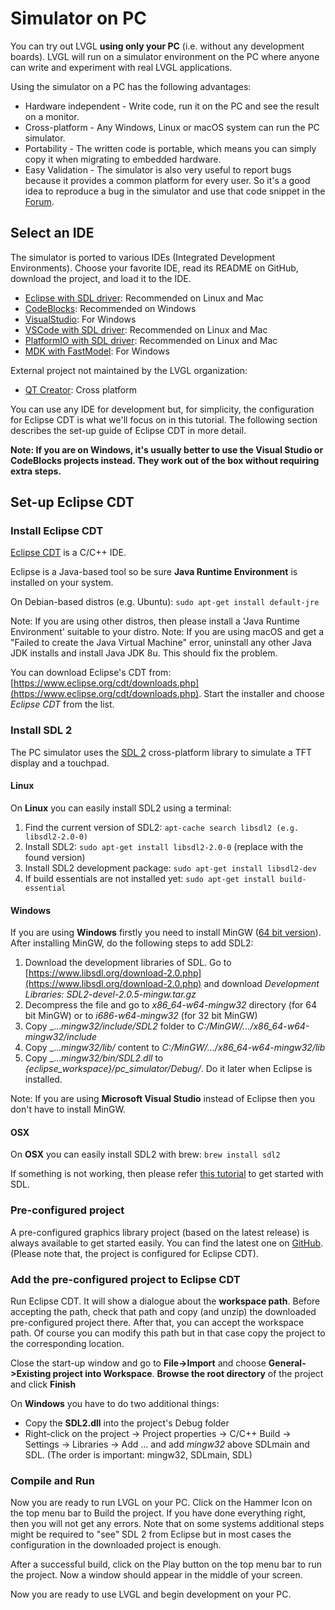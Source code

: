 # Simulator on PC


You can try out LVGL **using only your PC** (i.e. without any development boards). LVGL will run on a simulator environment on the PC where anyone can write and experiment with real LVGL applications.

Using the simulator on a PC has the following advantages:
- Hardware independent - Write code, run it on the PC and see the result on a monitor.
- Cross-platform - Any Windows, Linux or macOS system can run the PC simulator.
- Portability - The written code is portable, which means you can simply copy it when migrating to embedded hardware.
- Easy Validation - The simulator is also very useful to report bugs because it provides a common platform for every user. So it's a good idea to reproduce a bug in the simulator and use that code snippet in the [Forum](https://forum.lvgl.io).

## Select an IDE

The simulator is ported to various IDEs (Integrated Development Environments). Choose your favorite IDE, read its README on GitHub, download the project, and load it to the IDE.

- [Eclipse with SDL driver](https://github.com/lvgl/lv_sim_eclipse_sdl): Recommended on Linux and Mac
- [CodeBlocks](https://github.com/lvgl/lv_sim_codeblocks_win): Recommended on Windows
- [VisualStudio](https://github.com/lvgl/lv_sim_visual_studio_sdl): For Windows
- [VSCode with SDL driver](https://github.com/lvgl/lv_sim_vscode_sdl): Recommended on Linux and Mac
- [PlatformIO with SDL driver](https://github.com/lvgl/lv_platformio): Recommended on Linux and Mac
- [MDK with FastModel](https://github.com/lvgl/lv_port_an547_cm55_sim): For Windows

External project not maintained by the LVGL organization:
- [QT Creator](https://github.com/Varanda-Labs/lvgl-qt-sim): Cross platform

You can use any IDE for development but, for simplicity, the configuration for Eclipse CDT is what we'll focus on in this tutorial.
The following section describes the set-up guide of Eclipse CDT in more detail.



**Note: If you are on Windows, it's usually better to use the Visual Studio or CodeBlocks projects instead. They work out of the box without requiring extra steps.**

## Set-up Eclipse CDT

### Install Eclipse CDT

[Eclipse CDT](https://eclipse.org/cdt/) is a C/C++ IDE.

Eclipse is a Java-based tool so be sure **Java Runtime Environment** is installed on your system.

On Debian-based distros (e.g. Ubuntu): `sudo apt-get install default-jre`

Note: If you are using other distros, then please install a 'Java Runtime Environment' suitable to your distro.
Note: If you are using macOS and get a "Failed to create the Java Virtual Machine" error, uninstall any other Java JDK installs and install Java JDK 8u. This should fix the problem.

You can download Eclipse's CDT from: [https://www.eclipse.org/cdt/downloads.php](https://www.eclipse.org/cdt/downloads.php). Start the installer and choose *Eclipse CDT* from the list.

### Install SDL 2

The PC simulator uses the [SDL 2](https://www.libsdl.org/download-2.0.php) cross-platform library to simulate a TFT display and a touchpad.

#### Linux
On **Linux** you can easily install SDL2 using a terminal:

1. Find the current version of SDL2: `apt-cache search libsdl2 (e.g. libsdl2-2.0-0)`
2. Install SDL2: `sudo apt-get install libsdl2-2.0-0` (replace with the found version)
3. Install SDL2 development package: `sudo apt-get install libsdl2-dev`
4. If build essentials are not installed yet: `sudo apt-get install build-essential`

#### Windows
If you are using **Windows** firstly you need to install MinGW ([64 bit version](http://mingw-w64.org/doku.php/download)). After installing MinGW, do the following steps to add SDL2:

1. Download the development libraries of SDL.
Go to [https://www.libsdl.org/download-2.0.php](https://www.libsdl.org/download-2.0.php) and download _Development Libraries: SDL2-devel-2.0.5-mingw.tar.gz_
2. Decompress the file and go to _x86_64-w64-mingw32_ directory (for 64 bit MinGW) or to _i686-w64-mingw32_ (for 32 bit MinGW)
3. Copy _..._mingw32/include/SDL2_ folder to _C:/MinGW/.../x86_64-w64-mingw32/include_
4. Copy _..._mingw32/lib/_ content to _C:/MinGW/.../x86_64-w64-mingw32/lib_
5. Copy _..._mingw32/bin/SDL2.dll_ to _{eclipse_workspace}/pc_simulator/Debug/_.  Do it later when Eclipse is installed.

Note: If you are using **Microsoft Visual Studio** instead of Eclipse then you don't have to install MinGW.

#### OSX
On **OSX** you can easily install SDL2 with brew: `brew install sdl2`

If something is not working, then please refer [this tutorial](http://lazyfoo.net/tutorials/SDL/01_hello_SDL/index.php) to get started with SDL.

### Pre-configured project

A pre-configured graphics library project (based on the latest release) is always available to get started easily.
You can find the latest one on [GitHub](https://github.com/lvgl/lv_sim_eclipse_sdl).
(Please note that, the project is configured for Eclipse CDT).

### Add the pre-configured project to Eclipse CDT

Run Eclipse CDT. It will show a dialogue about the **workspace path**. Before accepting the path, check that path and copy (and unzip) the downloaded pre-configured project there. After that, you can accept the workspace path. Of course you can modify this path but in that case copy the project to the corresponding location.

Close the start-up window and go to **File-&gt;Import** and choose **General-&gt;Existing project into Workspace**. **Browse the root directory** of the project and click **Finish**

On **Windows** you have to do two additional things:

- Copy the **SDL2.dll** into the project's Debug folder
- Right-click on the project -&gt; Project properties -&gt; C/C++ Build -&gt; Settings -&gt; Libraries -&gt; Add ... and add _mingw32_ above SDLmain and SDL. (The order is important: mingw32, SDLmain, SDL)

### Compile and Run

Now you are ready to run LVGL on your PC. Click on the Hammer Icon on the top menu bar to Build the project. If you have done everything right, then you will not get any errors. Note that on some systems additional steps might be required to "see" SDL 2 from Eclipse but in most cases the configuration in the downloaded project is enough.

After a successful build, click on the Play button on the top menu bar to run the project. Now a window should appear in the middle of your screen.

Now you are ready to use LVGL and begin development on your PC.
